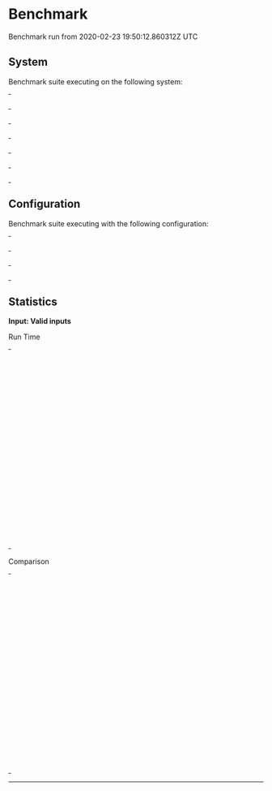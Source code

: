 # Benchmark

Benchmark run from 2020-02-23 19:50:12.860312Z UTC

## System

Benchmark suite executing on the following system:

<table style="width: 1%">
  <tr>
    <th style="width: 1%; white-space: nowrap">Operating System</th>
    <td>macOS</td>
  </tr><tr>
    <th style="white-space: nowrap">CPU Information</th>
    <td style="white-space: nowrap">Intel(R) Core(TM) i9-9880H CPU @ 2.30GHz</td>
  </tr><tr>
    <th style="white-space: nowrap">Number of Available Cores</th>
    <td style="white-space: nowrap">16</td>
  </tr><tr>
    <th style="white-space: nowrap">Available Memory</th>
    <td style="white-space: nowrap">32 GB</td>
  </tr><tr>
    <th style="white-space: nowrap">Elixir Version</th>
    <td style="white-space: nowrap">1.7.4</td>
  </tr><tr>
    <th style="white-space: nowrap">Erlang Version</th>
    <td style="white-space: nowrap">22.0</td>
  </tr>
</table>

## Configuration

Benchmark suite executing with the following configuration:

<table style="width: 1%">
  <tr>
    <th style="width: 1%">:time</th>
    <td style="white-space: nowrap">5 s</td>
  </tr><tr>
    <th>:parallel</th>
    <td style="white-space: nowrap">1</td>
  </tr><tr>
    <th>:warmup</th>
    <td style="white-space: nowrap">2 s</td>
  </tr>
</table>

## Statistics




__Input: Valid inputs__

Run Time
<table style="width: 1%">
  <tr>
    <th>Name</th>
    <th style="text-align: right">IPS</th>
    <th style="text-align: right">Average</th>
    <th style="text-align: right">Devitation</th>
    <th style="text-align: right">Median</th>
    <th style="text-align: right">99th&nbsp;%</th>
  </tr>
  <tr>
    <td style="white-space: nowrap">Navigate (hound)</td>
    <td style="white-space: nowrap; text-align: right">67.29</td>
    <td style="white-space: nowrap; text-align: right">14.86 ms</td>
    <td style="white-space: nowrap; text-align: right">±40.65%</td>
    <td style="white-space: nowrap; text-align: right">14.05 ms</td>
    <td style="white-space: nowrap; text-align: right">35.96 ms</td>
  </tr>
  <tr>
    <td style="white-space: nowrap">Navigate (wallaby)</td>
    <td style="white-space: nowrap; text-align: right">61.33</td>
    <td style="white-space: nowrap; text-align: right">16.30 ms</td>
    <td style="white-space: nowrap; text-align: right">±28.19%</td>
    <td style="white-space: nowrap; text-align: right">15.70 ms</td>
    <td style="white-space: nowrap; text-align: right">28.32 ms</td>
  </tr>
  <tr>
    <td style="white-space: nowrap">Select option (hound)</td>
    <td style="white-space: nowrap; text-align: right">55.85</td>
    <td style="white-space: nowrap; text-align: right">17.91 ms</td>
    <td style="white-space: nowrap; text-align: right">±17.60%</td>
    <td style="white-space: nowrap; text-align: right">17.20 ms</td>
    <td style="white-space: nowrap; text-align: right">36.83 ms</td>
  </tr>
  <tr>
    <td style="white-space: nowrap">Find element (hound)</td>
    <td style="white-space: nowrap; text-align: right">51.59</td>
    <td style="white-space: nowrap; text-align: right">19.38 ms</td>
    <td style="white-space: nowrap; text-align: right">±17.30%</td>
    <td style="white-space: nowrap; text-align: right">18.63 ms</td>
    <td style="white-space: nowrap; text-align: right">38.70 ms</td>
  </tr>
  <tr>
    <td style="white-space: nowrap">Element displayed (hound)</td>
    <td style="white-space: nowrap; text-align: right">37.93</td>
    <td style="white-space: nowrap; text-align: right">26.36 ms</td>
    <td style="white-space: nowrap; text-align: right">±15.94%</td>
    <td style="white-space: nowrap; text-align: right">25.59 ms</td>
    <td style="white-space: nowrap; text-align: right">58.72 ms</td>
  </tr>
  <tr>
    <td style="white-space: nowrap">Visible text (hound)</td>
    <td style="white-space: nowrap; text-align: right">34.22</td>
    <td style="white-space: nowrap; text-align: right">29.22 ms</td>
    <td style="white-space: nowrap; text-align: right">±26.15%</td>
    <td style="white-space: nowrap; text-align: right">28.54 ms</td>
    <td style="white-space: nowrap; text-align: right">81.55 ms</td>
  </tr>
  <tr>
    <td style="white-space: nowrap">Element displayed (wallaby)</td>
    <td style="white-space: nowrap; text-align: right">33.99</td>
    <td style="white-space: nowrap; text-align: right">29.42 ms</td>
    <td style="white-space: nowrap; text-align: right">±14.43%</td>
    <td style="white-space: nowrap; text-align: right">28.74 ms</td>
    <td style="white-space: nowrap; text-align: right">61.05 ms</td>
  </tr>
  <tr>
    <td style="white-space: nowrap">Find element (wallaby)</td>
    <td style="white-space: nowrap; text-align: right">33.55</td>
    <td style="white-space: nowrap; text-align: right">29.81 ms</td>
    <td style="white-space: nowrap; text-align: right">±13.82%</td>
    <td style="white-space: nowrap; text-align: right">29.37 ms</td>
    <td style="white-space: nowrap; text-align: right">61.85 ms</td>
  </tr>
  <tr>
    <td style="white-space: nowrap">Visible text (wallaby)</td>
    <td style="white-space: nowrap; text-align: right">26.03</td>
    <td style="white-space: nowrap; text-align: right">38.41 ms</td>
    <td style="white-space: nowrap; text-align: right">±12.96%</td>
    <td style="white-space: nowrap; text-align: right">37.43 ms</td>
    <td style="white-space: nowrap; text-align: right">70.21 ms</td>
  </tr>
  <tr>
    <td style="white-space: nowrap">Button click (hound)</td>
    <td style="white-space: nowrap; text-align: right">17.96</td>
    <td style="white-space: nowrap; text-align: right">55.67 ms</td>
    <td style="white-space: nowrap; text-align: right">±19.33%</td>
    <td style="white-space: nowrap; text-align: right">52.38 ms</td>
    <td style="white-space: nowrap; text-align: right">112.80 ms</td>
  </tr>
  <tr>
    <td style="white-space: nowrap">Fill-in element (hound)</td>
    <td style="white-space: nowrap; text-align: right">13.17</td>
    <td style="white-space: nowrap; text-align: right">75.93 ms</td>
    <td style="white-space: nowrap; text-align: right">±8.86%</td>
    <td style="white-space: nowrap; text-align: right">75.07 ms</td>
    <td style="white-space: nowrap; text-align: right">102.48 ms</td>
  </tr>
  <tr>
    <td style="white-space: nowrap">Fill-in element (wallaby)</td>
    <td style="white-space: nowrap; text-align: right">13.13</td>
    <td style="white-space: nowrap; text-align: right">76.14 ms</td>
    <td style="white-space: nowrap; text-align: right">±9.69%</td>
    <td style="white-space: nowrap; text-align: right">74.97 ms</td>
    <td style="white-space: nowrap; text-align: right">111.82 ms</td>
  </tr>
  <tr>
    <td style="white-space: nowrap">Button click (wallaby)</td>
    <td style="white-space: nowrap; text-align: right">12.73</td>
    <td style="white-space: nowrap; text-align: right">78.55 ms</td>
    <td style="white-space: nowrap; text-align: right">±14.21%</td>
    <td style="white-space: nowrap; text-align: right">81.91 ms</td>
    <td style="white-space: nowrap; text-align: right">113.37 ms</td>
  </tr>
  <tr>
    <td style="white-space: nowrap">Select option (wallaby)</td>
    <td style="white-space: nowrap; text-align: right">8.43</td>
    <td style="white-space: nowrap; text-align: right">118.64 ms</td>
    <td style="white-space: nowrap; text-align: right">±10.29%</td>
    <td style="white-space: nowrap; text-align: right">115.27 ms</td>
    <td style="white-space: nowrap; text-align: right">171.31 ms</td>
  </tr>
</table>

Comparison
<table style="width: 1%">
  <tr>
    <th>Name</th>
    <th style="text-align: right">IPS</th>
    <th style="text-align: right">Slower</th>
  <tr>
    <td style="white-space: nowrap">Navigate (hound)</td>
    <td style="white-space: nowrap;text-align: right">67.29</td>
    <td>&nbsp;</td>
  </tr>
  <tr>
    <td style="white-space: nowrap">Navigate (wallaby)</td>
    <td style="white-space: nowrap; text-align: right">61.33</td>
    <td style="white-space: nowrap; text-align: right">1.1x</td>
  </tr>
  <tr>
    <td style="white-space: nowrap">Select option (hound)</td>
    <td style="white-space: nowrap; text-align: right">55.85</td>
    <td style="white-space: nowrap; text-align: right">1.2x</td>
  </tr>
  <tr>
    <td style="white-space: nowrap">Find element (hound)</td>
    <td style="white-space: nowrap; text-align: right">51.59</td>
    <td style="white-space: nowrap; text-align: right">1.3x</td>
  </tr>
  <tr>
    <td style="white-space: nowrap">Element displayed (hound)</td>
    <td style="white-space: nowrap; text-align: right">37.93</td>
    <td style="white-space: nowrap; text-align: right">1.77x</td>
  </tr>
  <tr>
    <td style="white-space: nowrap">Visible text (hound)</td>
    <td style="white-space: nowrap; text-align: right">34.22</td>
    <td style="white-space: nowrap; text-align: right">1.97x</td>
  </tr>
  <tr>
    <td style="white-space: nowrap">Element displayed (wallaby)</td>
    <td style="white-space: nowrap; text-align: right">33.99</td>
    <td style="white-space: nowrap; text-align: right">1.98x</td>
  </tr>
  <tr>
    <td style="white-space: nowrap">Find element (wallaby)</td>
    <td style="white-space: nowrap; text-align: right">33.55</td>
    <td style="white-space: nowrap; text-align: right">2.01x</td>
  </tr>
  <tr>
    <td style="white-space: nowrap">Visible text (wallaby)</td>
    <td style="white-space: nowrap; text-align: right">26.03</td>
    <td style="white-space: nowrap; text-align: right">2.59x</td>
  </tr>
  <tr>
    <td style="white-space: nowrap">Button click (hound)</td>
    <td style="white-space: nowrap; text-align: right">17.96</td>
    <td style="white-space: nowrap; text-align: right">3.75x</td>
  </tr>
  <tr>
    <td style="white-space: nowrap">Fill-in element (hound)</td>
    <td style="white-space: nowrap; text-align: right">13.17</td>
    <td style="white-space: nowrap; text-align: right">5.11x</td>
  </tr>
  <tr>
    <td style="white-space: nowrap">Fill-in element (wallaby)</td>
    <td style="white-space: nowrap; text-align: right">13.13</td>
    <td style="white-space: nowrap; text-align: right">5.12x</td>
  </tr>
  <tr>
    <td style="white-space: nowrap">Button click (wallaby)</td>
    <td style="white-space: nowrap; text-align: right">12.73</td>
    <td style="white-space: nowrap; text-align: right">5.29x</td>
  </tr>
  <tr>
    <td style="white-space: nowrap">Select option (wallaby)</td>
    <td style="white-space: nowrap; text-align: right">8.43</td>
    <td style="white-space: nowrap; text-align: right">7.98x</td>
  </tr>
</table>


<hr/>

